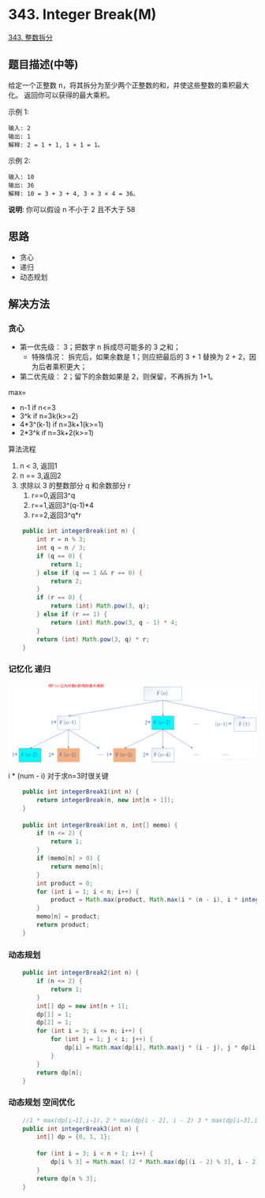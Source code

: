 
# 343. Integer Break(M)

[343. 整数拆分](https://leetcode-cn.com/problems/integer-break/)

## 题目描述(中等)

给定一个正整数 n，将其拆分为至少两个正整数的和，并使这些整数的乘积最大化。 返回你可以获得的最大乘积。

示例 1:
```
输入: 2
输出: 1
解释: 2 = 1 + 1, 1 × 1 = 1。
```
示例 2:
```
输入: 10
输出: 36
解释: 10 = 3 + 3 + 4, 3 × 3 × 4 = 36。
```
**说明**: 你可以假设 n 不小于 2 且不大于 58

## 思路

- 贪心
- 递归
- 动态规划

## 解决方法

### 贪心

- 第一优先级： 3；把数字 n 拆成尽可能多的 3 之和；
    - 特殊情况： 拆完后，如果余数是 1；则应把最后的 3 + 1 替换为 2 + 2，因为后者乘积更大；
- 第二优先级： 2；留下的余数如果是 2，则保留，不再拆为 1+1。

max=
- n-1           if n<=3
- 3^k           if n=3k(k>=2)
- 4*3^(k-1)     if n=3k+1(k>=1)
- 2*3^k         if n=3k+2(k>=1)


算法流程
1. n < 3, 返回1
2. n == 3,返回2
3. 求除以 3 的整数部分 q 和余数部分 r
   1. r==0,返回3^q
   2. r==1,返回3^(q-1)*4
   3. r==2,返回3^q*r

```java
    public int integerBreak(int n) {
        int r = n % 3;
        int q = n / 3;
        if (q == 0) {
            return 1;
        } else if (q == 1 && r == 0) {
            return 2;
        }
        if (r == 0) {
            return (int) Math.pow(3, q);
        } else if (r == 1) {
            return (int) Math.pow(3, q - 1) * 4;
        }
        return (int) Math.pow(3, q) * r;
    }
```

### 记忆化 递归

![](../assets/leetcode-note/301-400/343-s-2-1.png)

i * (num - i) 对于求n=3时很关键

```java
    public int integerBreak1(int n) {
        return integerBreak(n, new int[n + 1]);
    }

    public int integerBreak(int n, int[] memo) {
        if (n <= 2) {
            return 1;
        }
        if (memo[n] > 0) {
            return memo[n];
        }
        int product = 0;
        for (int i = 1; i < n; i++) {
            product = Math.max(product, Math.max(i * (n - i), i * integerBreak(n - i, memo)));
        }
        memo[n] = product;
        return product;
    }

```
### 动态规划

```java
    public int integerBreak2(int n) {
        if (n <= 2) {
            return 1;
        }
        int[] dp = new int[n + 1];
        dp[1] = 1;
        dp[2] = 1;
        for (int i = 3; i <= n; i++) {
            for (int j = 1; j < i; j++) {
                dp[i] = Math.max(dp[i], Math.max(j * (i - j), j * dp[i - j]));
            }
        }
        return dp[n];
    }
```

### 动态规划 空间优化

```java
    //1 * max(dp[i−1],i−1)，2 * max(dp[i - 2], i - 2) 3 * max(dp[i−3],i−3)，大于 3 的加法因子不予考虑。更有甚第一个也无需考虑
    public int integerBreak3(int n) {
        int[] dp = {0, 1, 1};

        for (int i = 3; i < n + 1; i++) {
            dp[i % 3] = Math.max( (2 * Math.max(dp[(i - 2) % 3], i - 2)), 3 * Math.max(dp[(i - 3) % 3], i - 3));
        }
        return dp[n % 3];
    }
```